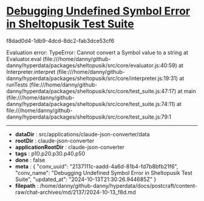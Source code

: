 # [Debugging Undefined Symbol Error in Sheltopusik Test Suite](https://claude.ai/chat/2137111c-aadd-4a6d-81b4-fd7b8bfb21f6)

f8dad0d4-1db9-4dcd-8dc2-fab3dce53cf6

Evaluation error: TypeError: Cannot convert a Symbol value to a string
    at Evaluator.eval (file:///home/danny/github-danny/hyperdata/packages/sheltopusik/src/core/evaluator.js:40:59)
    at Interpreter.interpret (file:///home/danny/github-danny/hyperdata/packages/sheltopusik/src/core/interpreter.js:19:31)
    at runTests (file:///home/danny/github-danny/hyperdata/packages/sheltopusik/src/core/test_suite.js:47:17)
    at main (file:///home/danny/github-danny/hyperdata/packages/sheltopusik/src/core/test_suite.js:74:11)
    at file:///home/danny/github-danny/hyperdata/packages/sheltopusik/src/core/test_suite.js:79:1

---

* **dataDir** : src/applications/claude-json-converter/data
* **rootDir** : claude-json-converter
* **applicationRootDir** : claude-json-converter
* **tags** : p10.p20.p30.p40.p50
* **done** : false
* **meta** : {
  "conv_uuid": "2137111c-aadd-4a6d-81b4-fd7b8bfb21f6",
  "conv_name": "Debugging Undefined Symbol Error in Sheltopusik Test Suite",
  "updated_at": "2024-10-13T21:30:26.944685Z"
}
* **filepath** : /home/danny/github-danny/hyperdata/docs/postcraft/content-raw/chat-archives/md/2137/2024-10-13_f8d.md